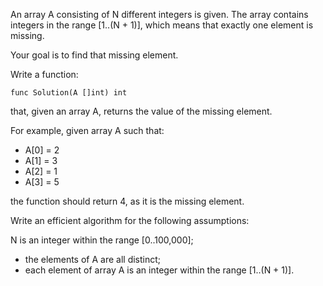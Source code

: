 An array A consisting of N different integers is given. The array contains integers in the range [1..(N + 1)], which means that exactly one element is missing.

Your goal is to find that missing element.

Write a function:

    func Solution(A []int) int

that, given an array A, returns the value of the missing element.

For example, given array A such that:
- A[0] = 2
- A[1] = 3
- A[2] = 1
- A[3] = 5

the function should return 4, as it is the missing element.

Write an efficient algorithm for the following assumptions:

N is an integer within the range [0..100,000];
- the elements of A are all distinct;
- each element of array A is an integer within the range [1..(N + 1)].

